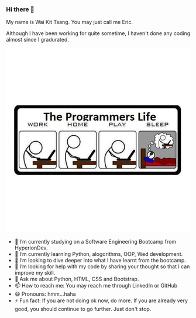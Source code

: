 ### Hi there 👋

My name is Wai Kit Tsang. You may just call me Eric.

Although I have been working for quite sometime, I haven't done any coding almost since I gradurated.

<picture>
  <source media="(prefers-color-scheme: dark)" srcset="https://github.com/late-coder-2022/late-coder-2022/blob/a73f611f9551aeb944146e1ee4af2b78a2d0b172/for_dark_theme.jpg">
  <source media="(prefers-color-scheme: light)" srcset="https://github.com/late-coder-2022/late-coder-2022/blob/a73f611f9551aeb944146e1ee4af2b78a2d0b172/for_light_theme.jpg">
  <img alt="Shows an illustrated sun in light mode and a moon with stars in dark mode." src="https://github.com/late-coder-2022/late-coder-2022/blob/a73f611f9551aeb944146e1ee4af2b78a2d0b172/for_dark_theme.jpg">
</picture>

<!--
**late-coder-2022/late-coder-2022** is a ✨ _special_ ✨ repository because its `README.md` (this file) appears on your GitHub profile.

Here are some ideas to get you started: -->

- 🔭 I’m currently studying on a Software Engineering Bootcamp from HyperionDev.
- 🌱 I’m currently learning Python, alogorithms, OOP, Wed development.
- 👯 I’m looking to dive deeper into what I have learnt from the bootcamp.
- 🤔 I’m looking for help with my code by sharing your thought so that I can improve my skill.
- 💬 Ask me about Python, HTML, CSS and Bootstrap.
- 📫 How to reach me: You may reach me through LinkedIn or GitHub
- 😄 Pronouns: hmm...haha
- ⚡ Fun fact: If you are not doing ok now, do more. If you are already very good, you should continue to go further. Just don't stop.

